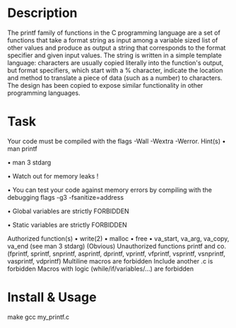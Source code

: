 # Description
The printf family of functions in the C programming language are a set of functions that take a format string as input among a variable sized list of other values and produce as output a string that corresponds to the format specifier and given input values. The string is written in a simple template language: characters are usually copied literally into the function's output, but format specifiers, which start with a % character, indicate the location and method to translate a piece of data (such as a number) to characters. The design has been copied to expose similar functionality in other programming languages.
# Task

Your code must be compiled with the flags -Wall -Wextra -Werror.
Hint(s)
• man printf

• man 3 stdarg

• Watch out for memory leaks !

• You can test your code against memory errors by compiling with the debugging flags -g3 -fsanitize=address

• Global variables are strictly FORBIDDEN

• Static variables are strictly FORBIDDEN

Authorized function(s)
• write(2)
• malloc
• free
• va_start, va_arg, va_copy, va_end (see man 3 stdarg)
(Obvious) Unauthorized functions
printf and co. (fprintf, sprintf, snprintf, asprintf, dprintf, vprintf, vfprintf, vsprintf, vsnprintf, vasprintf, vdprintf)
Multiline macros are forbidden
Include another .c is forbidden
Macros with logic (while/if/variables/...) are forbidden

# Install & Usage
make
gcc my_printf.c